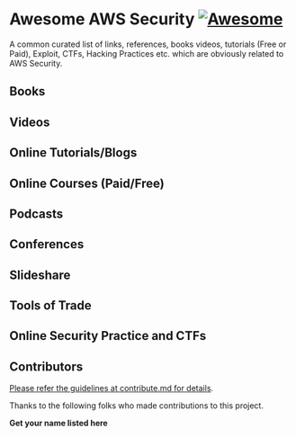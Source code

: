 # Awesome AWS Security [![Awesome](https://awesome.re/badge.svg)](https://awesome.re)
A common curated list of links, references, books videos, tutorials (Free or
Paid), Exploit, CTFs, Hacking Practices etc. which are obviously related to AWS Security.

## Books

## Videos

## Online Tutorials/Blogs

## Online Courses (Paid/Free)

## Podcasts

## Conferences

## Slideshare 

## Tools of Trade

## Online Security Practice and CTFs

## Contributors
[Please refer the guidelines at contribute.md for details](Contribute.md).

Thanks to the following folks who made contributions to this project. 

**Get your name listed here**
